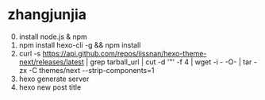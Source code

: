# zhangjunjia

0. install node.js & npm
1. npm install hexo-cli -g && npm install
2. curl -s https://api.github.com/repos/iissnan/hexo-theme-next/releases/latest | grep tarball_url | cut -d '"' -f 4 | wget -i - -O- | tar -zx -C themes/next --strip-components=1
3. hexo generate server
4. hexo new post title

